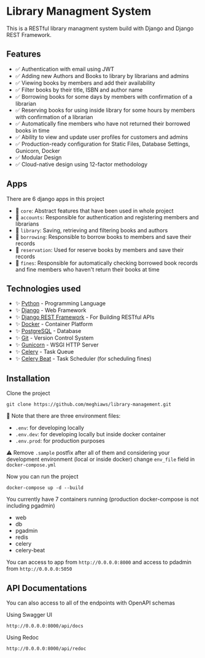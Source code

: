 # Library Managment System

This is a RESTful library managment system build with Django and Django REST Framework.

## Features

- ✅ Authentication with email using JWT
- ✅ Adding new Authors and Books to library by librarians and admins
- ✅ Viewing books by members and add their availability
- ✅ Filter books by their title, ISBN and author name
- ✅ Borrowing books for some days by members with confirmation of a librarian
- ✅ Reserving books for using inside library for some hours by members with confirmation of a librarian
- ✅ Automatically fine members who have not returned their borrowed books in time
- ✅ Ability to view and update user profiles for customers and admins
- ✅ Production-ready configuration for Static Files, Database Settings, Gunicorn, Docker
- ✅ Modular Design
- ✅ Cloud-native design using 12-factor methodology

## Apps

There are 6 django apps in this project

- 🔋 `core`: Abstract features that have been used in whole project
- 🔋 `accounts`: Responsible for authentication and registering members and librarians
- 🔋 `library`: Saving, retrieving and filtering books and authors
- 🔋 `borrowing`: Responsible to borrow books to members and save their records
- 🔋 `reservation`: Used for reserve books by members and save their records
- 🔋 `fines`: Responsible for automatically checking borrowed book records and fine members who haven't return their books at time

## Technologies used

- ✨ [Python](https://www.python.org/) - Programming Language
- ✨ [Django](https://docs.djangoproject.com/en/3.2/releases/3.2/) - Web Framework
- ✨ [Django REST Framework](https://www.django-rest-framework.org/) - For Building RESTful APIs
- ✨ [Docker](https://www.docker.com/) - Container Platform
- ✨ [PostgreSQL](https://www.postgresql.org/) - Database
- ✨ [Git](https://git-scm.com/doc) - Version Control System
- ✨ [Gunicorn](https://gunicorn.org/) - WSGI HTTP Server
- ✨ [Celery](https://github.com/celery/celery) - Task Queue
- ✨ [Celery Beat](https://github.com/celery/django-celery-beat) - Task Scheduler (for scheduling fines)

## Installation

Clone the project

``` git
git clone https://github.com/meghiaws/library-management.git
```

📄 Note that there are three environment files:

- `.env`: for developing locally
- `.env.dev`: for developing locally but inside docker container
- `.env.prod`: for production purposes

⚠️ Remove `.sample` postfix after all of them and considering your development environment (local or inside docker) change `env_file` field in `docker-compose.yml`

Now you can run the project

```docker
docker-compose up -d --build
```

You currently have 7 containers running (production docker-compose is not including pgadmin)

- web
- db
- pgadmin
- redis
- celery
- celery-beat

You can access to app from `http://0.0.0.0:8000` and access to pdadmin from `http://0.0.0.0:5050`

## API Documentations

You can also access to all of the endpoints with OpenAPI schemas

Using Swagger UI

```text
http://0.0.0.0:8000/api/docs
```

Using Redoc

```text
http://0.0.0.0:8000/api/redoc
```
